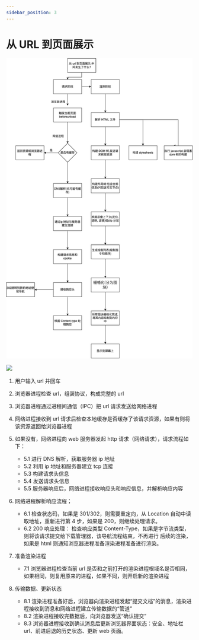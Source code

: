 ```yaml
---
sidebar_position: 3
---
```


# 从 URL 到页面展示


![](images/url-to-url.png)


![](https://static001.geekbang.org/resource/image/92/5d/92d73c75308e50d5c06ad44612bcb45d.png)

1. 用户输入 url 并回车

2. 浏览器进程检查 url，组装协议，构成完整的 url

3. 浏览器进程通过进程间通信（IPC）把 url 请求发送给网络进程

4. 网络进程接收到 url 请求后检查本地缓存是否缓存了该请求资源，如果有则将该资源返回给浏览器进程

5. 如果没有，网络进程向 web 服务器发起 http 请求（网络请求），请求流程如下：

   - 5.1 进行 DNS 解析，获取服务器 ip 地址
   - 5.2 利用 ip 地址和服务器建立 tcp 连接
   - 5.3 构建请求头信息
   - 5.4 发送请求头信息
   - 5.5 服务器响应后，网络进程接收响应头和响应信息，并解析响应内容

6. 网络进程解析响应流程；

   - 6.1 检查状态码，如果是 301/302，则需要重定向，从 Location 自动中读取地址，重新进行第 4 步，如果是 200，则继续处理请求。
   - 6.2 200 响应处理：
     检查响应类型 Content-Type，如果是字节流类型，则将该请求提交给下载管理器，该导航流程结束，不再进行
     后续的渲染，如果是 html 则通知浏览器进程准备渲染进程准备进行渲染。

7. 准备渲染进程
   - 7.1 浏览器进程检查当前 url 是否和之前打开的渲染进程根域名是否相同，如果相同，则复用原来的进程，如果不同，则开启新的渲染进程
8. 传输数据、更新状态
   - 8.1 渲染进程准备好后，浏览器向渲染进程发起“提交文档”的消息，渲染进程接收到消息和网络进程建立传输数据的“管道”
   - 8.2 渲染进程接收完数据后，向浏览器发送“确认提交”
   - 8.3 浏览器进程接收到确认消息后更新浏览器界面状态：安全、地址栏 url、前进后退的历史状态、更新 web 页面。
